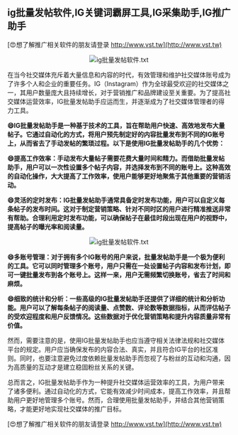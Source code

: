 ## **ig批量发帖软件,IG关键词霸屏工具,IG采集助手,IG推广助手**

[😍想了解推广相关软件的朋友请登录 http://www.vst.tw](http://www.vst.tw)

 <center><img src="https://vst.tw/MP4/tuiguang/png/7.png" alt="ig批量发帖软件.txt"></center>

在当今社交媒体充斥着大量信息和内容的时代，有效管理和维护社交媒体账号成为了许多个人和企业的重要任务。IG（Instagram）作为全球最受欢迎的社交媒体之一，其用户数量庞大且持续增长，对于营销推广和品牌建设至关重要。为了提高社交媒体运营效率，IG批量发帖助手应运而生，并逐渐成为了社交媒体管理者的得力工具。

**😄IG批量发帖助手是一种基于技术的工具，旨在帮助用户快速、高效地发布大量帖子。它通过自动化的方式，将用户预先制定好的内容批量发布到不同的IG账号上，从而省去了手动发帖的繁琐过程。以下是使用IG批量发帖助手的几个优势：**

**😄提高工作效率：手动发布大量帖子需要花费大量时间和精力。而借助批量发帖助手，用户可以一次性设置多个帖子内容，并选择发布到不同的账号上。这种高效的自动化操作，大大提高了工作效率，使用户能够更好地聚焦于其他重要的营销活动。**

**😄灵活的定时发布：IG批量发帖助手通常具备定时发布功能，用户可以自定义每条帖子的发布时间。这对于制定营销策略、针对不同时区的用户进行精准推送非常有帮助。合理利用定时发布功能，可以确保帖子在最佳时段出现在用户的视野中，提高帖子的曝光率和阅读量。**

 <center><img src="https://vst.tw/MP4/tuiguang/png/0.png" alt="ig批量发帖软件.txt"></center>

**😄多账号管理：对于拥有多个IG账号的用户来说，批量发帖助手是一个极为便利的工具。它可以同时管理多个账号，用户只需在一处设置帖子内容和发布计划，即可一键批量发布到各个账号上。这样一来，用户无需频繁切换账号，省去了时间和麻烦。**

**😄细致的统计和分析：一些高级的IG批量发帖助手还提供了详细的统计和分析功能。用户可以了解每条帖子的阅读量、点赞数、评论数等数据指标，从而评估帖子的受欢迎程度和用户反馈情况。这些数据对于优化营销策略和提升内容质量非常有价值。**

然而，需要注意的是，使用IG批量发帖助手也应当遵守相关法律法规和社交媒体平台的规定。用户应当确保发布的内容合法、真实，并且符合IG平台的社区准则。同时，也要注意避免过度依赖批量发帖助手而忽视了与粉丝的互动和沟通，因为高质量的互动才是建立稳固粉丝关系的关键。

总而言之，IG批量发帖助手作为一种提升社交媒体运营效率的工具，为用户带来了诸多便利。通过自动化的方式，它能有效减少时间成本，提高工作效率，并且帮助用户更好地管理多个账号。然而，合理使用批量发帖助手，并结合其他营销策略，才能更好地实现社交媒体的推广目标。

[😍想了解推广相关软件的朋友请登录 http://www.vst.tw](http://www.vst.tw)



